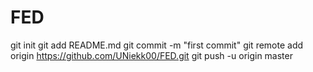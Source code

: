 FED
===
git init
git add README.md
git commit -m "first commit"
git remote add origin https://github.com/UNiekk00/FED.git
git push -u origin master
